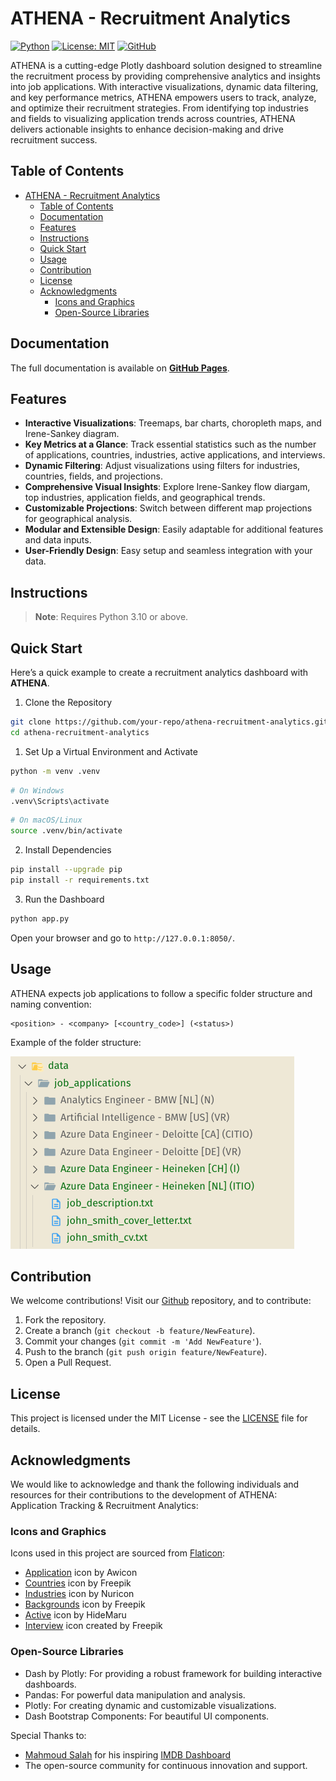 # ATHENA - Recruitment Analytics

[![Python](https://img.shields.io/badge/Python-3.10%2B-darkcyan)](https://pypi.org/project/athena-recruitment-analytics/)
[![License: MIT](https://img.shields.io/badge/License-MIT-orange.svg)](https://github.com/fox-techniques/athena-recruitment-analytics/blob/main/LICENSE)
[![GitHub](https://img.shields.io/badge/GitHub-athena--recruitment--analytics-181717?logo=github)](https://github.com/fox-techniques/athena-recruitment-analytics)

ATHENA is a cutting-edge Plotly dashboard solution designed to streamline the recruitment process by providing comprehensive analytics and insights into job applications. With interactive visualizations, dynamic data filtering, and key performance metrics, ATHENA empowers users to track, analyze, and optimize their recruitment strategies. From identifying top industries and fields to visualizing application trends across countries, ATHENA delivers actionable insights to enhance decision-making and drive recruitment success.


## Table of Contents

- [ATHENA - Recruitment Analytics](#athena---recruitment-analytics)
  - [Table of Contents](#table-of-contents)
  - [Documentation](#documentation)
  - [Features](#features)
  - [Instructions](#instructions)
  - [Quick Start](#quick-start)
  - [Usage](#usage)
  - [Contribution](#contribution)
  - [License](#license)
  - [Acknowledgments](#acknowledgments)
    - [Icons and Graphics](#icons-and-graphics)
    - [Open-Source Libraries](#open-source-libraries)

## Documentation

The full documentation is available on **[GitHub Pages](https://fox-techniques.github.io/athena-recruitment-analytics/)**.


## Features

- **Interactive Visualizations**: Treemaps, bar charts, choropleth maps, and Irene-Sankey diagram.
- **Key Metrics at a Glance**: Track essential statistics such as the number of applications, countries, industries, active applications, and interviews.
- **Dynamic Filtering**: Adjust visualizations using filters for industries, countries, fields, and projections.
- **Comprehensive Visual Insights**: Explore Irene-Sankey flow diargam, top industries, application fields, and geographical trends.
- **Customizable Projections**: Switch between different map projections for geographical analysis.
- **Modular and Extensible Design**: Easily adaptable for additional features and data inputs.
- **User-Friendly Design**: Easy setup and seamless integration with your data.

## Instructions

> **Note**: Requires Python 3.10 or above.


## Quick Start

Here’s a quick example to create a recruitment analytics dashboard with **ATHENA**.

1. Clone the Repository

```bash
git clone https://github.com/your-repo/athena-recruitment-analytics.git
cd athena-recruitment-analytics
```

1. Set Up a Virtual Environment and Activate

```bash
python -m venv .venv
```
```bash
# On Windows
.venv\Scripts\activate
```
```bash
# On macOS/Linux
source .venv/bin/activate
```

2. Install Dependencies

```bash
pip install --upgrade pip
pip install -r requirements.txt
```

3. Run the Dashboard

```bash
python app.py
```

Open your browser and go to `http://127.0.0.1:8050/`.


## Usage

ATHENA expects job applications to follow a specific folder structure and naming convention:
```
<position> - <company> [<country_code>] (<status>)
```

Example of the folder structure: 

![ATHENA Application folder structure](/docs/assets/data-directories-prep.png)


## Contribution

We welcome contributions! Visit our [Github](https://github.com/fox-techniques/athena-recuitment-analytics) repository, and to contribute:

1. Fork the repository.
2. Create a branch (`git checkout -b feature/NewFeature`).
3. Commit your changes (`git commit -m 'Add NewFeature'`).
4. Push to the branch (`git push origin feature/NewFeature`).
5. Open a Pull Request.


## License

This project is licensed under the MIT License - see the [LICENSE](https://github.com/fox-techniques/athena-recuitment-analytics/blob/main/LICENSE) file for details.


## Acknowledgments

We would like to acknowledge and thank the following individuals and resources for their contributions to the development of ATHENA: Application Tracking & Recruitment Analytics:

### Icons and Graphics

Icons used in this project are sourced from [Flaticon](https://www.flaticon.com):

- [Application](https://www.flaticon.com/free-icons/curriculum-vitae) icon by Awicon
- [Countries](https://www.flaticon.com/free-icons/globe) icon by Freepik 
- [Industries](https://www.flaticon.com/free-icons/partner) icon by Nuricon
- [Backgrounds](https://www.flaticon.com/free-icons/work) icon by Freepik
- [Active](https://www.flaticon.com/free-icons/progress) icon by HideMaru
- [Interview](https://www.flaticon.com/free-icons/interview) icon created by Freepik


### Open-Source Libraries

- Dash by Plotly: For providing a robust framework for building interactive dashboards.
- Pandas: For powerful data manipulation and analysis.
- Plotly: For creating dynamic and customizable visualizations.
- Dash Bootstrap Components: For beautiful UI components.

Special Thanks to:

- [Mahmoud Salah](https://github.com/Mahmoud2227) for his inspiring [IMDB Dashboard](https://github.com/Mahmoud2227/IMDB-Dashboard) 
- The open-source community for continuous innovation and support.

